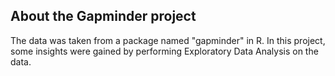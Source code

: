 ## About the Gapminder project

The data was taken from a package named "gapminder" in R. In this project, some insights were gained by performing Exploratory Data
Analysis on the data.
